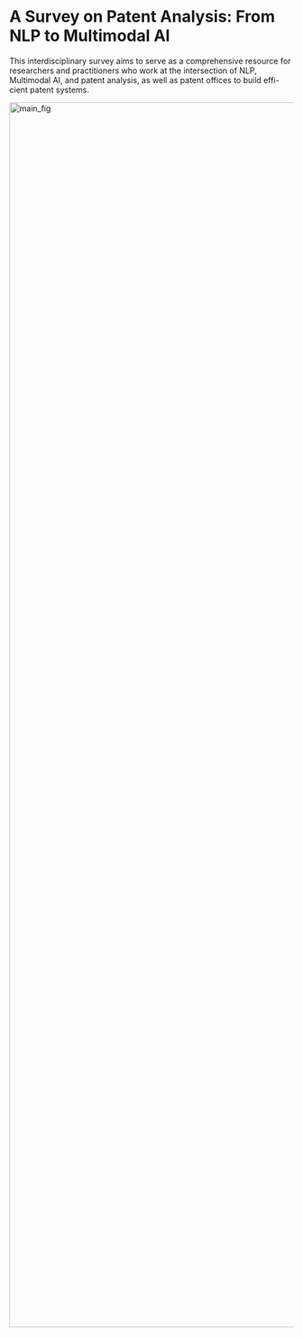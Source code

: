 # A Survey on Patent Analysis: From NLP to Multimodal AI
This interdisciplinary survey
aims to serve as a comprehensive resource for
researchers and practitioners who work at the
intersection of NLP, Multimodal AI, and patent
analysis, as well as patent offices to build effi-
cient patent systems.

<img width="2168" alt="main_fig" src="pipeline.png">